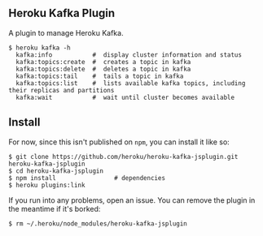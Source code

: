 ## Heroku Kafka Plugin

A plugin to manage Heroku Kafka.

```
$ heroku kafka -h
  kafka:info           #  display cluster information and status
  kafka:topics:create  #  creates a topic in kafka
  kafka:topics:delete  #  deletes a topic in kafka
  kafka:topics:tail    #  tails a topic in kafka
  kafka:topics:list    #  lists available kafka topics, including their replicas and partitions
  kafka:wait           #  wait until cluster becomes available
```

## Install

For now, since this isn't published on `npm`, you can install it like so:

``` sh-session
$ git clone https://github.com/heroku/heroku-kafka-jsplugin.git heroku-kafka-jsplugin
$ cd heroku-kafka-jsplugin
$ npm install                # dependencies
$ heroku plugins:link
```

If you run into any problems, open an issue. You can remove the plugin in the
meantime if it's borked:

``` sh-session
$ rm ~/.heroku/node_modules/heroku-kafka-jsplugin
```
